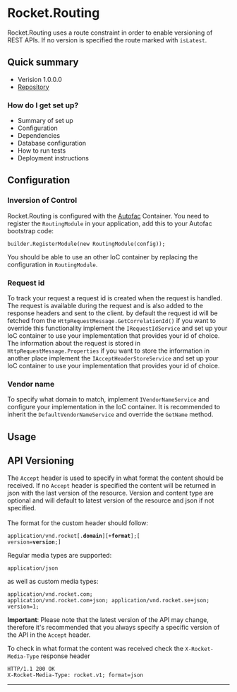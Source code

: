 # Rocket.Routing #

Rocket.Routing uses a route constraint in order to enable versioning of REST APIs. If no version is specified the route marked with `isLatest`.

## Quick summary ##

* Verision 1.0.0.0
* [Repository](https://bitbucket.org/glufsaren/rocket.routing/)

### How do I get set up? ###

* Summary of set up
* Configuration
* Dependencies
* Database configuration
* How to run tests
* Deployment instructions

## Configuration ##

### Inversion of Control ###

Rocket.Routing is configured with the [Autofac](http://autofac.org/) Container. You need to register the `RoutingModule` in your application, add this to your Autofac bootstrap code:

	builder.RegisterModule(new RoutingModule(config));

You should be able to use an other IoC container by replacing the configuration in `RoutingModule`.

### Request id ###

To track your request a request id is created when the request is handled. The request is available during the request and is also added to the response headers and sent to the client.
by default the request id will be fetched from the `HttpRequestMessage.GetCorrelationId()` if you want to override this functionality implement the `IRequestIdService` and set up your IoC container to use your implementation that provides your id of choice.
The information about the request is stored in `HttpRequestMessage.Properties` if you want to store the information in another place  implement the `IAcceptHeaderStoreService` and set up your IoC container to use your implementation that provides your id of choice.

### Vendor name ###
To specify what domain to match, implement `IVendorNameService` and configure your implementation in the IoC container. It is recommended to inherit the `DefaultVendorNameService` and override the `GetName` method.

## Usage ##

<a class="anchor" id="versioning"></a>
	<h2>API Versioning</h2>
	<p>
		The <code>Accept</code> header is used to specify in what format the content should be received. If no <code>Accept</code> header is specified the content will be returned in json with the last version of the resource.
		Version and content type are optional and will default to latest version of the resource and json if not specified.
		<br /><br />The format for the custom header should follow:<pre><code class="hljs github json hljs">application/vnd.rocket[.<b>domain</b>][+<b>format</b>];[ version=<b>version</b>;]</code></pre>
		Regular media types are supported:<pre><code class="hljs github json hljs">application/json</code></pre>
		as well as custom media types:<pre><code class="hljs github json hljs">application/vnd.rocket.com;
application/vnd.rocket.com+json;
application/vnd.rocket.se+json; version=1;</code></pre>
	<p class="api-note"><strong>Important</strong>: Please note that the latest version of the API may change, therefore it's recommended that you always specify a specific version of the API in the <code>Accept</code> header.</p>
	<p>To check in what format the content was received check the <code>X-Rocket-Media-Type</code> response header</p>
	<pre><code class="hljs github json hljs ">HTTP/1.1 200 OK
X-Rocket-Media-Type: rocket.v1; format=json</code></pre>
	<hr />